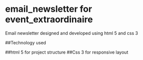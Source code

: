 # email_newsletter for event_extraordinaire
 Email newsletter designed and developed using html 5 and css 3
 
 ##Technology used
 
 ##html 5 for project structure
 ##Css 3 for responsive layout

